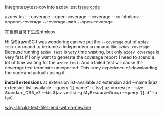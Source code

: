 Integrate pytest-cov into azdev test
[issue](https://github.com/Azure/azure-cli-dev-tools/pull/317)
[code](https://github.com/StrawnSC/azure-cli-dev-tools/tree/cli-test-coverage)

azdev test --coverage --open-coverage
--coverage
--no-htmlcov
--append-coverage
--coverage-path
--open-coverage

在当前目录下生成htmlcov

Hi @StrawnSC
I was wondering can we put the `--coverage` out of `azdev test` command to become a independent command like `azdev coverage`.
Because running `azdev test` is very time wasting, but only `azdev coverage` is very fast.
if I only want to generate the coverage report, I need to spend a lot of time waiting for the `azdev test`.
And a failed test will cause the coverage test terminate unexpected.
This is my experience of downloading the code and actually using it.

**install extensions**
az extension list-available
az extension add --name $(az extension list-available --query "[].name" -o tsv)
az vm resize --size Standard_DS3_v2 --ids $(az vm list -g MyResourceGroup --query "[].id" -o tsv)

[why-should-text-files-end-with-a-newline](https://stackoverflow.com/questions/729692/why-should-text-files-end-with-a-newline)